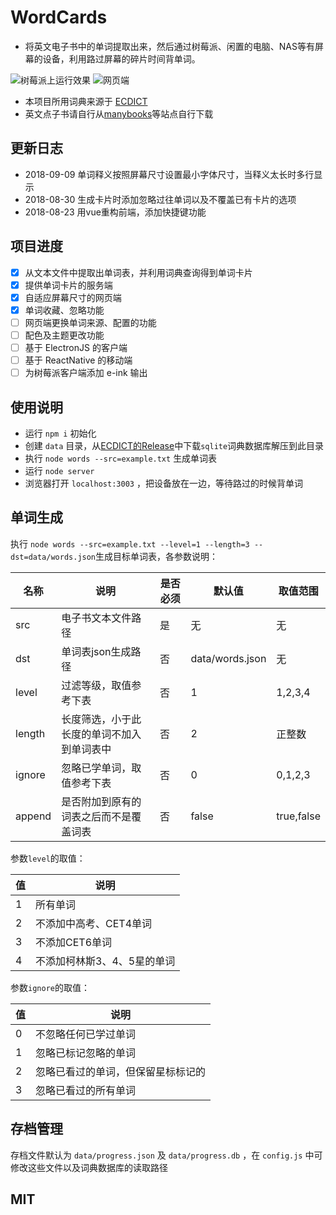 # WordCards

* 将英文电子书中的单词提取出来，然后通过树莓派、闲置的电脑、NAS等有屏幕的设备，利用路过屏幕的碎片时间背单词。

![树莓派上运行效果](docs/imgs/p3.png)
![网页端](docs/imgs/p1.png)

* 本项目所用词典来源于 [ECDICT](https://github.com/skywind3000/ECDICT) 
* 英文点子书请自行从[manybooks](http://manybooks.net/)等站点自行下载

## 更新日志
* 2018-09-09 单词释义按照屏幕尺寸设置最小字体尺寸，当释义太长时多行显示
* 2018-08-30 生成卡片时添加忽略过往单词以及不覆盖已有卡片的选项
* 2018-08-23 用vue重构前端，添加快捷键功能

## 项目进度
- [x] 从文本文件中提取出单词表，并利用词典查询得到单词卡片
- [x] 提供单词卡片的服务端
- [x] 自适应屏幕尺寸的网页端
- [x] 单词收藏、忽略功能
- [ ] 网页端更换单词来源、配置的功能
- [ ] 配色及主题更改功能
- [ ] 基于 ElectronJS 的客户端
- [ ] 基于 ReactNative 的移动端
- [ ] 为树莓派客户端添加 e-ink 输出

## 使用说明

* 运行 `npm i` 初始化
* 创建 `data` 目录，从[ECDICT的Release](https://github.com/skywind3000/ECDICT/releases)中下载`sqlite`词典数据库解压到此目录
* 执行 `node words --src=example.txt` 生成单词表
* 运行 `node server` 
* 浏览器打开 `localhost:3003` ，把设备放在一边，等待路过的时候背单词

## 单词生成
执行 `node words --src=example.txt --level=1 --length=3 --dst=data/words.json`生成目标单词表，各参数说明：

|名称|说明|是否必须|默认值|取值范围|
|---|----|---|---|---|
|src|电子书文本文件路径|是|无|无|
|dst|单词表json生成路径|否|data/words.json|无|
|level|过滤等级，取值参考下表|否|1|1,2,3,4|
|length|长度筛选，小于此长度的单词不加入到单词表中|否|2|正整数|
|ignore|忽略已学单词，取值参考下表|否|0|0,1,2,3|
|append|是否附加到原有的词表之后而不是覆盖词表|否|false|true,false|

参数`level`的取值：

|值|说明|
|--|--|
|1|所有单词|
|2|不添加中高考、CET4单词|
|3|不添加CET6单词|
|4|不添加柯林斯3、4、5星的单词|

参数`ignore`的取值：

|值|说明|
|--|--|
|0|不忽略任何已学过单词|
|1|忽略已标记忽略的单词|
|2|忽略已看过的单词，但保留星标标记的|
|3|忽略已看过的所有单词|

## 存档管理
存档文件默认为 `data/progress.json` 及 `data/progress.db` ，在 `config.js` 中可修改这些文件以及词典数据库的读取路径

## MIT

